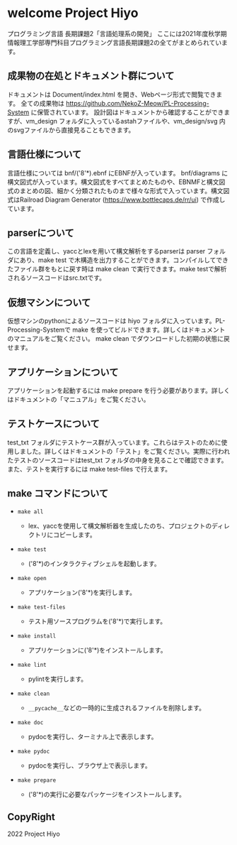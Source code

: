 # welcome Project Hiyo
プログラミング言語 長期課題2「言語処理系の開発」
ここには2021年度秋学期情報理工学部専門科目プログラミング言語長期課題2の全てがまとめられています。

## 成果物の在処とドキュメント群について
ドキュメントは Document/index.html を開き、Webページ形式で閲覧できます。
全ての成果物は https://github.com/NekoZ-Meow/PL-Processing-System に保管されています。
設計図はドキュメントから確認することができますが、vm_design フォルダに入っているastahファイルや、vm_design/svg 内のsvgファイルから直接見ることもできます。

## 言語仕様について
言語仕様については bnf/('8'*).ebnf にEBNFが入っています。
bnf/diagrams に構文図式が入っています。構文図式をすべてまとめたものや、EBNMFと構文図式のまとめの図、細かく分類されたものまで様々な形式で入っています。構文図式はRailroad Diagram Generator (https://www.bottlecaps.de/rr/ui) で作成しています。

## parserについて
この言語を定義し、yaccとlexを用いて構文解析をするparserは parser フォルダにあり、make test で木構造を出力することができます。コンパイルしてできたファイル群をもとに戻す時は make clean で実行できます。make testで解析されるソースコードはsrc.txtです。

## 仮想マシンについて
仮想マシンのpythonによるソースコードは hiyo フォルダに入っています。PL-Processing-Systemで make を使ってビルドできます。詳しくはドキュメントのマニュアルをご覧ください。 make clean でダウンロードした初期の状態に戻せます。

## アプリケーションについて
アプリケーションを起動するには make prepare を行う必要があります。詳しくはドキュメントの「マニュアル」をご覧ください。

## テストケースについて
test_txt フォルダにテストケース群が入っています。これらはテストのために使用しました。詳しくはドキュメントの「テスト」をご覧ください。実際に行われたテストのソースコードはtest_txt フォルダの中身を見ることで確認できます。また、テストを実行するには make test-files で行えます。

## make コマンドについて
- `make all`

    - lex、yaccを使用して構文解析器を生成したのち、プロジェクトのディレクトリにコピーします。

- `make test`

    - ('8'*)のインタラクティブシェルを起動します。

- `make open`

    - アプリケーション('8'*)を実行します。

- `make test-files`

    - テスト用ソースプログラムを('8'*)で実行します。

- `make install`

    - アプリケーションに('8'*)をインストールします。

- `make lint`

    - pylintを実行します。

- `make clean`

    - `__pycache__`などの一時的に生成されるファイルを削除します。

- `make doc`
    
    - pydocを実行し、ターミナル上で表示します。

- `make pydoc`

    - pydocを実行し、ブラウザ上で表示します。

- `make prepare`

    - ('8'*)の実行に必要なパッケージをインストールします。


## CopyRight
2022 Project Hiyo